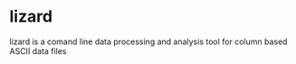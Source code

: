 lizard
======

lizard is a comand line data processing and analysis tool for column based ASCII data files
